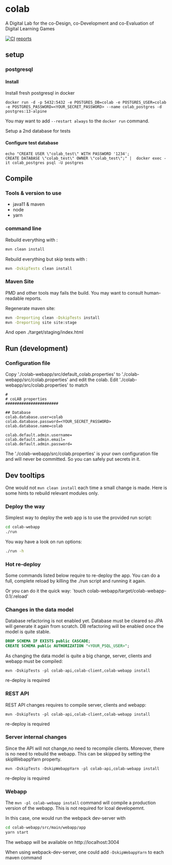 # colab
A Digital Lab for the co-Design, co-Development and co-Evaluation of Digital Learning Games

[![CI](https://github.com/Heigvd/colab/actions/workflows/ci.yml/badge.svg?branch=main)](https://github.com/Heigvd/colab/actions/workflows/ci.yml) [reports](https://heigvd.github.io/colab/)

## setup

### postgresql

#### Install
Install fresh postgresql in docker
```shell
docker run -d -p 5432:5432 -e POSTGRES_DB=colab -e POSTGRES_USER=colab -e POSTGRES_PASSWORD=<YOUR_SECRET_PASSWORD> --name colab_postgres -d postgres:13-alpine
```
You may want to add `--restart always` to the `docker run` command.

Setup a 2nd database for tests
#### Configure test database

```shell
echo "CREATE USER \"colab_test\" WITH PASSWORD '1234';
CREATE DATABASE \"colab_test\" OWNER \"colab_test\";" |  docker exec -it colab_postgres psql -U postgres
```

## Compile

### Tools & version to use
* java11 & maven
* node
* yarn


### command line
Rebuild everything with :
```bash
mvn clean install
```

Rebuild everything but skip tests with :
```bash
mvn -DskipTests clean install
```

### Maven Site
PMD and other tools may fails the build. You may want to consult human-readable reports.

Regenerate maven site:
```bash
mvn -Dreporting clean -DskipTests install
mvn -Dreporting site site:stage
```
And open ./target/staging/index.html

## Run (development)

### Configuration file
Copy './colab-webapp/src/default_colab.properties' to './colab-webapp/src/colab.properties' and edit the colab.
Edit './colab-webapp/src/colab.properties' to match
```
#
# coLAB properties
#######################

## Database
colab.database.user=colab
colab.database.password=<YOUR_SECRET_PASSWORD>
colab.database.name=colab

colab.default.admin.username=
colab.default.admin.email=
colab.default.admin.password=
```

The './colab-webapp/src/colab.properties' is your own configuration file and will never be committed.
So you can safely put secrets in it.

## Dev tooltips
One would not `mvn clean install` each time a small change is made.
Here is some hints to rebuild relevant modules only.

### Deploy the way
Simplest way to deploy the web app is to use the provided run script:
```bash
cd colab-webapp
./run
```
You way have a look on run options:
```bash
./run -h
```

### Hot re-deploy
Some commands listed below require to re-deploy the app.
You can do a full, complete reload by killing the ./run script and running it again.

Or you can do it the quick way: `touch colab-webapp/target/colab-webapp-0.1/.reload'

### Changes in the data model
Database refactoring is not enabled yet.
Database must be cleared so JPA will generate it again from scratch.
DB refactoring will be enabled once the model is quite stable.
```sql
DROP SCHEMA IF EXISTS public CASCADE;
CREATE SCHEMA public AUTHORIZATION "<YOUR_PSQL_USER>";
```

As changing the data model is quite a big change, server, clients and webapp must be compiled:
```
mvn -DskipTests -pl colab-api,colab-client,colab-webapp install
```
re-deploy is required

### REST API
REST API changes requires to compile server, clients and webapp:
```
mvn -DskipTests -pl colab-api,colab-client,colab-webapp install
```
re-deploy is required

### Server internal changes
Since the API will not change,no need to recompile clients. Moreover, there is no need to rebuild
the webapp. This can be skipped by setting the skipWebappYarn property.
```
mvn -DskipTests -DskipWebappYarn -pl colab-api,colab-webapp install
```
re-deploy is required


### Webapp
The `mvn -pl colab-webapp install` command will compile a production version of the webapp.
This is not required for lcoal developemnt.

In this case, one would run the webpack dev-server with
```bash
cd colab-webapp/src/main/webapp/app
yarn start
```

The webapp will be available on http://localhost:3004

When using webpack-dev-server, one could add `-DskipWebappYarn` to each maven command
